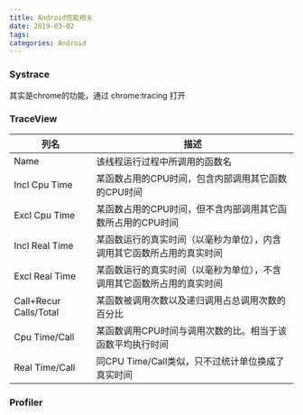 ```yaml
---
title: Android性能相关
date: 2019-03-02
tags:
categories: Android
---
```


### Systrace

其实是chrome的功能，通过 chrome:tracing 打开

### TraceView

列名    |   描述
------ | ------ 
Name           | 该线程运行过程中所调用的函数名
Incl Cpu Time  | 某函数占用的CPU时间，包含内部调用其它函数的CPU时间
Excl Cpu Time  | 某函数占用的CPU时间，但不含内部调用其它函数所占用的CPU时间
Incl Real Time | 某函数运行的真实时间（以毫秒为单位），内含调用其它函数所占用的真实时间
Excl Real Time | 某函数运行的真实时间（以毫秒为单位），不含调用其它函数所占用的真实时间
Call+Recur Calls/Total | 某函数被调用次数以及递归调用占总调用次数的百分比
Cpu Time/Call  | 某函数调用CPU时间与调用次数的比。相当于该函数平均执行时间
Real Time/Call | 同CPU Time/Call类似，只不过统计单位换成了真实时间

### Profiler
